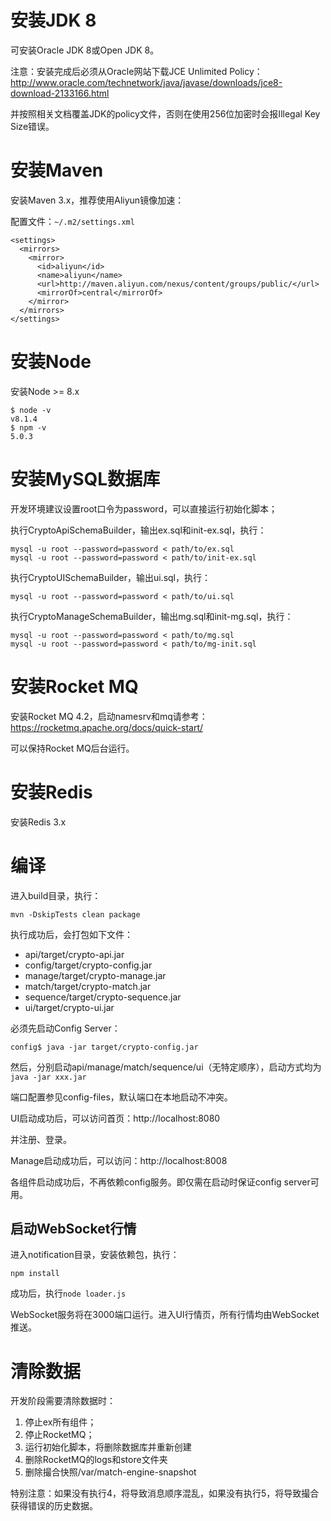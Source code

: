 # 安装JDK 8

可安装Oracle JDK 8或Open JDK 8。

注意：安装完成后必须从Oracle网站下载JCE Unlimited Policy：
http://www.oracle.com/technetwork/java/javase/downloads/jce8-download-2133166.html

并按照相关文档覆盖JDK的policy文件，否则在使用256位加密时会报Illegal Key Size错误。

# 安装Maven

安装Maven 3.x，推荐使用Aliyun镜像加速：

配置文件：`~/.m2/settings.xml`

``` 
<settings>
  <mirrors>
    <mirror>
      <id>aliyun</id>
      <name>aliyun</name>
      <url>http://maven.aliyun.com/nexus/content/groups/public/</url>
      <mirrorOf>central</mirrorOf>
    </mirror>
  </mirrors>
</settings>
```

# 安装Node

安装Node >= 8.x

```
$ node -v
v8.1.4
$ npm -v
5.0.3
```

# 安装MySQL数据库

开发环境建议设置root口令为password，可以直接运行初始化脚本；

执行CryptoApiSchemaBuilder，输出ex.sql和init-ex.sql，执行：

```
mysql -u root --password=password < path/to/ex.sql
mysql -u root --password=password < path/to/init-ex.sql
```

执行CryptoUISchemaBuilder，输出ui.sql，执行：

```
mysql -u root --password=password < path/to/ui.sql
```

执行CryptoManageSchemaBuilder，输出mg.sql和init-mg.sql，执行：

```
mysql -u root --password=password < path/to/mg.sql
mysql -u root --password=password < path/to/mg-init.sql
```

# 安装Rocket MQ

安装Rocket MQ 4.2，启动namesrv和mq请参考：https://rocketmq.apache.org/docs/quick-start/

可以保持Rocket MQ后台运行。

# 安装Redis

安装Redis 3.x

# 编译

进入build目录，执行：

`mvn -DskipTests clean package`

执行成功后，会打包如下文件：

* api/target/crypto-api.jar
* config/target/crypto-config.jar
* manage/target/crypto-manage.jar
* match/target/crypto-match.jar
* sequence/target/crypto-sequence.jar
* ui/target/crypto-ui.jar

必须先启动Config Server：

```
config$ java -jar target/crypto-config.jar
```

然后，分别启动api/manage/match/sequence/ui（无特定顺序），启动方式均为`java -jar xxx.jar`

端口配置参见config-files，默认端口在本地启动不冲突。

UI启动成功后，可以访问首页：http://localhost:8080

并注册、登录。

Manage启动成功后，可以访问：http://localhost:8008

各组件启动成功后，不再依赖config服务。即仅需在启动时保证config server可用。

## 启动WebSocket行情

进入notification目录，安装依赖包，执行：

```
npm install
```

成功后，执行`node loader.js`

WebSocket服务将在3000端口运行。进入UI行情页，所有行情均由WebSocket推送。

# 清除数据

开发阶段需要清除数据时：

1. 停止ex所有组件；
2. 停止RocketMQ；
3. 运行初始化脚本，将删除数据库并重新创建
4. 删除RocketMQ的logs和store文件夹
5. 删除撮合快照/var/match-engine-snapshot

特别注意：如果没有执行4，将导致消息顺序混乱，如果没有执行5，将导致撮合获得错误的历史数据。
